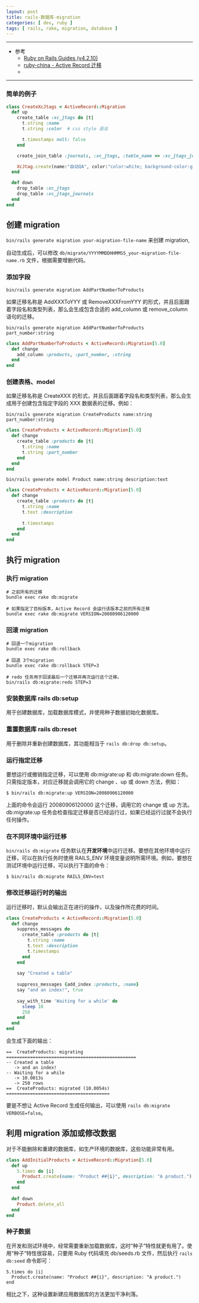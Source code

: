 ```yaml
---
layout: post
title: rails-数据库-migration
categories: [ dev, ruby ]
tags: [ rails, rake, migration, database ]
---
```


---

* 参考
  * [Ruby on Rails Guides (v4.2.10)](https://guides.rubyonrails.org/v4.2/)
  * [ruby-china - Active Record 迁移](https://ruby-china.github.io/rails-guides/active_record_migrations.html)
  * []()
---



### 简单的例子

~~~ ruby
class CreateXcJtags < ActiveRecord::Migration
  def up
    create_table :xc_jtags do |t|
      t.string :name
      t.string :color  # css style 语法

      t.timestamps null: false
    end

    create_join_table :journals, :xc_jtags, :table_name => :xc_jtags_journals

    XcJtag.create(name:"自动QA", color:"color:white; background-color:greenyellow;")
  end

  def down
    drop_table :xc_jtags
    drop_table :xc_jtags_journals
  end
end
~~~




## 创建 migration

`bin/rails generate migration your-migration-file-name` 来创建 migration,

自动生成后，可以修改 `db/migrate/YYYYMMDDHHMMSS_your-migration-file-name.rb` 文件，根据需要增删代码。

### 添加字段
~~~
bin/rails generate migration AddPartNumberToProducts
~~~

如果迁移名称是 AddXXXToYYY 或 RemoveXXXFromYYY 的形式，并且后面跟着字段名和类型列表，那么会生成包含合适的 add_column 或 remove_column 语句的迁移。

~~~
bin/rails generate migration AddPartNumberToProducts part_number:string
~~~

~~~ ruby
class AddPartNumberToProducts < ActiveRecord::Migration[5.0]
  def change
    add_column :products, :part_number, :string
  end
end
~~~

### 创建表格、model

如果迁移名称是 CreateXXX 的形式，并且后面跟着字段名和类型列表，那么会生成用于创建包含指定字段的 XXX 数据表的迁移。例如：

~~~
bin/rails generate migration CreateProducts name:string part_number:string
~~~

~~~ ruby
class CreateProducts < ActiveRecord::Migration[5.0]
  def change
    create_table :products do |t|
      t.string :name
      t.string :part_number
    end
  end
end
~~~

~~~
bin/rails generate model Product name:string description:text
~~~

~~~ ruby
class CreateProducts < ActiveRecord::Migration[5.0]
  def change
    create_table :products do |t|
      t.string :name
      t.text :description
 
      t.timestamps
    end
  end
end
~~~








## 执行 migration


### 执行 migration

~~~ shell
# 之前所有的迁移
bundle exec rake db:migrate

# 如果指定了目标版本，Active Record 会运行该版本之前的所有迁移
bundle exec rake db:migrate VERSION=20080906120000
~~~


### 回滚 migration

~~~ shell
# 回退一个migration
bundle exec rake db:rollback

# 回退 3个migration
bundle exec rake db:rollback STEP=3

# redo 任务用于回滚最后一个迁移并再次运行这个迁移。
bin/rails db:migrate:redo STEP=3
~~~


### 安装数据库 rails db:setup

用于创建数据库，加载数据库模式，并使用种子数据初始化数据库。

### 重置数据库 rails db:reset

用于删除并重新创建数据库，其功能相当于 `rails db:drop db:setup`。


### 运行指定迁移

要想运行或撤销指定迁移，可以使用 db:migrate:up 和 db:migrate:down 任务。只需指定版本，对应迁移就会调用它的 change 、up 或 down 方法，例如：

~~~
$ bin/rails db:migrate:up VERSION=20080906120000
~~~

上面的命令会运行 20080906120000 这个迁移，调用它的 change 或 up 方法。db:migrate:up 任务会检查指定迁移是否已经运行过，如果已经运行过就不会执行任何操作。


### 在不同环境中运行迁移

`bin/rails db:migrate` 任务默认在**开发环境**中运行迁移。要想在其他环境中运行迁移，可以在执行任务时使用 RAILS_ENV 环境变量说明所需环境。例如，要想在测试环境中运行迁移，可以执行下面的命令：

~~~
$ bin/rails db:migrate RAILS_ENV=test
~~~


### 修改迁移运行时的输出

运行迁移时，默认会输出正在进行的操作，以及操作所花费的时间。

~~~ ruby
class CreateProducts < ActiveRecord::Migration[5.0]
  def change
    suppress_messages do
      create_table :products do |t|
        t.string :name
        t.text :description
        t.timestamps
      end
    end
 
    say "Created a table"
 
    suppress_messages {add_index :products, :name}
    say "and an index!", true
 
    say_with_time 'Waiting for a while' do
      sleep 10
      250
    end
  end
end
~~~

会生成下面的输出：

~~~
==  CreateProducts: migrating =================================================
-- Created a table
   -> and an index!
-- Waiting for a while
   -> 10.0013s
   -> 250 rows
==  CreateProducts: migrated (10.0054s) =======================================
~~~

要是不想让 Active Record 生成任何输出，可以使用 `rails db:migrate VERBOSE=false`。




## 利用 migration 添加或修改数据

对于不能删除和重建的数据库，如生产环境的数据库，这些功能非常有用。

~~~ ruby
class AddInitialProducts < ActiveRecord::Migration[5.0]
  def up
    5.times do |i|
      Product.create(name: "Product ##{i}", description: "A product.")
    end
  end
 
  def down
    Product.delete_all
  end
end
~~~

### 种子数据

在开发和测试环境中，经常需要重新加载数据库，这时“种子”特性就更有用了。使用“种子”特性很容易，只要用 Ruby 代码填充 db/seeds.rb 文件，然后执行 `rails db:seed` 命令即可：

~~~
5.times do |i|
  Product.create(name: "Product ##{i}", description: "A product.")
end
~~~

相比之下，这种设置新建应用数据库的方法更加干净利落。






























































































